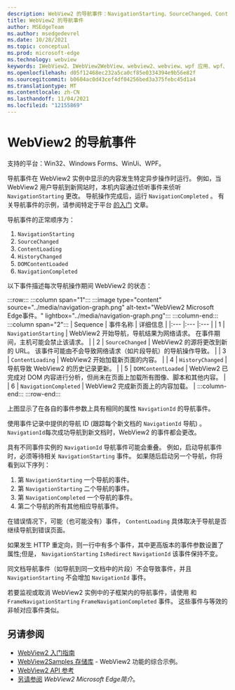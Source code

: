 ```yaml
---
description: WebView2 的导航事件：NavigationStarting、SourceChanged、ContentLoading、HistoryChanged、DOMContentLoaded 和 NavigationCompleted。
title: WebView2 的导航事件
author: MSEdgeTeam
ms.author: msedgedevrel
ms.date: 10/28/2021
ms.topic: conceptual
ms.prod: microsoft-edge
ms.technology: webview
keywords: IWebView2、IWebView2WebView、webview2、webview、wpf 应用、wpf、edge、ICoreWebView2、ICoreWebView2Host、浏览器控件、边缘 html
ms.openlocfilehash: d05f12468ec232a5ca0cf85e0334394e9b56e82f
ms.sourcegitcommit: b0604ac0d43cef4df04256bed3a375febc45d1a4
ms.translationtype: MT
ms.contentlocale: zh-CN
ms.lasthandoff: 11/04/2021
ms.locfileid: "12155869"
---
```

# <a name="navigation-events-for-webview2"></a>WebView2 的导航事件

支持的平台：Win32、Windows Forms、WinUi、WPF。

导航事件在 WebView2 实例中显示的内容发生特定异步操作时运行。  例如，当 WebView2 用户导航到新网站时，本机内容通过侦听事件来侦听 `NavigationStarting` 更改。  导航操作完成后，运行 `NavigationCompleted` 。  有关导航事件的示例，请参阅特定于平台 [的入门](../index.md#get-started) 文章。

<!--todo:  Move the relevant information out of the get started guide to better focus the content and leave the most concise elements in the get started guide.  -->

导航事件的正常顺序为：
1. `NavigationStarting`
1. `SourceChanged`
1. `ContentLoading`
1. `HistoryChanged`
1. `DOMContentLoaded`
1. `NavigationCompleted`

以下事件描述每次导航操作期间 WebView2 的状态：

:::row:::
   :::column span="1":::
      :::image type="content" source="../media/navigation-graph.png" alt-text="WebView2 Microsoft Edge事件。" lightbox="../media/navigation-graph.png":::
   :::column-end:::
   :::column span="2":::
      | Sequence | 事件名称 | 详细信息 |
      |:--- |:--- |:--- |
      | 1 | `NavigationStarting` |  WebView2 开始导航，导航结果为网络请求。  在事件期间，主机可能会禁止该请求。 |
      | 2 | `SourceChanged` |  WebView2 的源将更改到新的 URL。  该事件可能由不会导致网络请求（如片段导航）的导航操作导致。 |
      | 3 | `ContentLoading` |  WebView2 开始加载新页面的内容。 |
      | 4 | `HistoryChanged` |  导航导致 WebView2 的历史记录更新。 |
      | 5 | `DOMContentLoaded` |  WebView2 已完成对 DOM 内容进行分析，但尚未在页面上加载所有图像、脚本和其他内容。 |
      | 6 | `NavigationCompleted` |  WebView2 完成新页面上的内容加载。 |
   :::column-end:::
:::row-end:::

上图显示了在各自的事件参数上具有相同的属性 `NavigationId` 的导航事件。

使用事件记录中提供的导航 ID (跟踪每个新文档的 `NavigationId` 导航) 。  `NavigationId`每次成功导航到新文档时，WebView2 的事件都会更改。

具有不同事件实例的 `NavigationId` 导航事件可能会重叠。  例如，启动导航事件时，必须等待相关 `NavigationStarting` 事件。  如果随后启动另一个导航，你将看到以下序列：
1. 第 `NavigationStarting` 一个导航的事件。
1. 第 `NavigationStarting` 二个导航的事件。
1. 第 `NavigationCompleted` 一个导航的事件。
1. 第二个导航的所有其他相应导航事件。

在错误情况下，可能（也可能没有）事件， `ContentLoading` 具体取决于导航是否继续导航到错误页面。

如果发生 HTTP 重定向，则一行中有多个事件，其中更高版本的事件参数设置了属性;但是， `NavigationStarting` `IsRedirect` `NavigationId` 该事件保持不变。

同文档导航事件（如导航到同一文档中的片段）不会导致事件，并且 `NavigationStarting` 不会增加 `NavigationId` 事件。

若要监视或取消 WebView2 实例中的子框架内的导航事件，请使用 和 `FrameNavigationStarting` `FrameNavigationCompleted` 事件。  这些事件与等效的非帧对应事件类似。


<!-- ====================================================================== -->
## <a name="see-also"></a>另请参阅

*  [WebView2 入门指南](../index.md#get-started)
*  [WebView2Samples 存储库](https://github.com/MicrosoftEdge/WebView2Samples) - WebView2 功能的综合示例。
*  [WebView2 API 参考](/dotnet/api/microsoft.web.webview2.wpf.webview2)
*  [另请参阅](../index.md#see-also) _WebView2 Microsoft Edge简介_。
